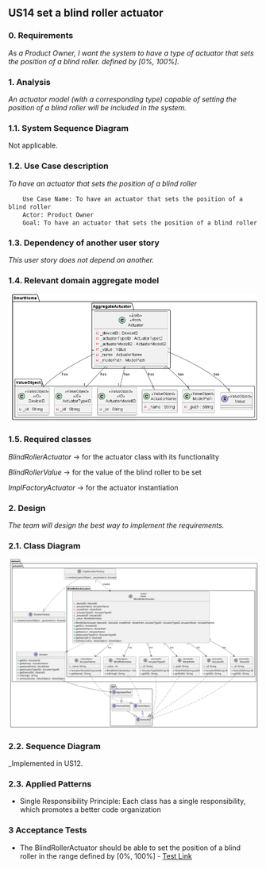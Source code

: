 ## US14 set a blind roller actuator

### 0. Requirements
_As a Product Owner, I want the system to have a type of actuator that sets the position of a blind roller.
defined by [0%, 100%]._

### 1. Analysis
_An actuator model (with a corresponding type) capable of setting the position of a blind roller will be included in the system._

### 1.1. System Sequence Diagram
Not applicable.

### 1.2. Use Case description
_To have an actuator that sets the position of a blind roller_
    
        Use Case Name: To have an actuator that sets the position of a blind roller
        Actor: Product Owner
        Goal: To have an actuator that sets the position of a blind roller

### 1.3. Dependency of another user story
_This user story does not depend on another._

### 1.4. Relevant domain aggregate model
![Actuator](../../general/agreggateModels/Actuator.png)

### 1.5. Required classes
_BlindRollerActuator_ -> for the actuator class with its functionality

_BlindRollerValue_ -> for the value of the blind roller to be set

_ImplFactoryActuator_ -> for the actuator instantiation

### 2. Design
_The team will design the best way to implement the requirements._

### 2.1. Class Diagram
![ClassDiagram](artifacts/US14CD.svg)

### 2.2. Sequence Diagram
_Implemented in US12.

### 2.3. Applied Patterns
- Single Responsibility Principle: Each class has a single responsibility, which promotes a better code organization

### 3 Acceptance Tests
- The BlindRollerActuator should be able to set the position of a blind roller in the range defined by [0%, 100%] - [Test Link](../../../src/test/java/SmartHomeDDD/domain/Actuator/BlindRollerActuatorTest.java)











